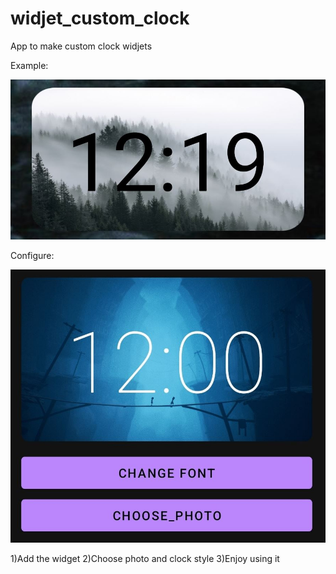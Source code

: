 # widjet_custom_clock
 App to make custom clock widjets
 
Example: 


![image](https://github.com/mikl14/widjet_custom_clock/blob/main/clock2.JPG)

Configure:


![image](https://github.com/mikl14/widjet_custom_clock/blob/main/clock1.JPG)

1)Add the widget
2)Choose photo and clock style
3)Enjoy using it
